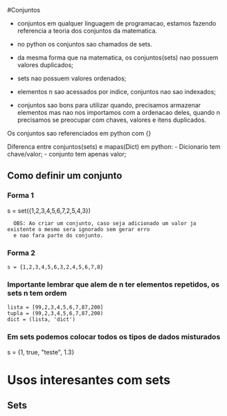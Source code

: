 #Conjuntos

- conjuntos em qualquer linguagem de programacao, estamos fazendo referencia a teoria dos conjuntos da matematica.
- no python os conjuntos sao chamados de sets.

 - da mesma forma que na matematica, os conjuntos(sets) nao possuem valores duplicados;
 - sets nao possuem valores ordenados;
 - elementos n sao acessados por indice, conjuntos nao sao indexados;
 
- conjuntos sao bons para utilizar quando, precisamos armazenar elementos mas nao nos importamos com a ordenacao deles, quando n precisamos se preocupar com chaves, valores e itens duplicados.

Os conjuntos sao referenciados em python com {}

Diferenca entre conjuntos(sets) e mapas(Dict) em python:
    - Dicionario tem chave/valor;
    - conjunto tem apenas valor;



## Como definir um conjunto

### Forma 1

 s = set({1,2,3,4,5,6,7,2,5,4,3})

  ```
    OBS: Ao criar um conjunto, caso seja adicionado um valor ja existente o mesmo sera ignorado sem gerar erro
    e nao fara parte do conjunto.
  ```


### Forma 2
    s = {1,2,3,4,5,6,3,2,4,5,6,7,8}


### Importante lembrar que alem de n ter elementos repetidos, os sets n tem ordem

    lista = [99,2,3,4,5,6,7,87,200]
    tupla = (99,2,3,4,5,6,7,87,200)
    dict = (lista, 'dict')


### Em sets podemos colocar todos os tipos de dados misturados

 s = {1, true, "teste", 1.3}


# Usos interesantes com sets


## Sets 
 
